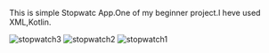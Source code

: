 This is simple Stopwatc App.One of my beginner project.I heve used XML,Kotlin.

![stopwatch3](https://github.com/user-attachments/assets/d67c46c4-f77a-4ac1-9ffd-ecb2794121d1)
![stopwatch2](https://github.com/user-attachments/assets/2cd3bc6d-c3ca-47f8-8566-ae12752cf587)
![stopwatch1](https://github.com/user-attachments/assets/3f4f8f9c-ac65-4039-86e5-ab887cff2dc0)




